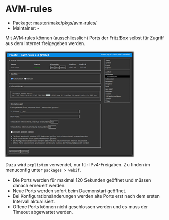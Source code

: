 # AVM-rules
 - Package: [master/make/pkgs/avm-rules/](https://github.com/Freetz-NG/freetz-ng/tree/master/make/pkgs/avm-rules/)
 - Maintainer: -

Mit AVM-rules können (ausschliesslich) Ports der Fritz!Box selbst für Zugriff aus dem Internet freigegeben werden.<br>
<br>
<a href='../screenshots/000-PKG_avm-rules.png'><img src='../screenshots/000-PKG_avm-rules_md.png'></a>
<br>

Dazu wird ```pcplisten``` verwendet, nur für IPv4-Freigaben. Zu finden im menuconfig unter ```packages > webif```.

 * Die Ports werden für maximal 120 Sekunden geöffnet und müssen danach erneuert werden.
 * Neue Ports werden sofort beim Daemonstart geöffnet.
 * Bei Konfigurationsänderungen werden alte Ports erst nach dem ersten Intervall aktualisiert.
 * Offene Ports können nicht geschlossen werden und es muss der Timeout abgewartet werden.

